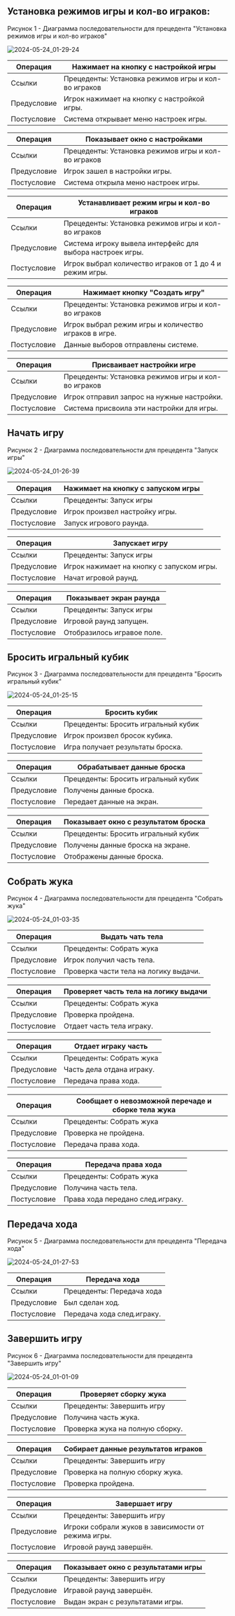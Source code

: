 Установка режимов игры и кол-во играков:
---

Рисунок 1 - Диаграмма последовательности для прецедента "Установка режимов игры и кол-во играков"

![2024-05-24_01-29-24](https://github.com/Black0Semen/RTuPPO/assets/80569896/708206d0-6abc-4fb2-9560-2efd20c17909)


| Операция | Нажимает на кнопку с настройкой игры |
|---|---|
| Ссылки | Прецеденты: Установка режимов игры и кол-во играков |
| Предусловие | Игрок нажимает на кнопку с настройкой игры. |
| Постусловие | Система открывает меню настроек игры. |

| Операция | Показывает окно с настройками |
|---|---|
| Ссылки | Прецеденты: Установка режимов игры и кол-во играков |
| Предусловие | Игрок зашел в настройки игры. |
| Постусловие | Система открыла меню настроек игры. |

| Операция | Устанавливает режим игры и кол-во играков |
|---|---|
| Ссылки | Прецеденты: Установка режимов игры и кол-во играков |
| Предусловие | Система игроку вывела интерфейс для выбора настроек игры. |
| Постусловие | Игрок выбрал количество играков от 1 до 4 и режим игры. |

| Операция | Нажимает кнопку "Создать игру" |
|---|---|
| Ссылки | Прецеденты: Установка режимов игры и кол-во играков |
| Предусловие | Игрок выбрал режим игры и количество играков в игре. |
| Постусловие | Данные выборов отправлены системе. |

| Операция | Присваивает настройки игре |
|---|---|
| Ссылки | Прецеденты: Установка режимов игры и кол-во играков |
| Предусловие | Игрок отправил запрос на нужные настройки. |
| Постусловие | Система присвоила эти настройки для игры. |

Начать игру
---

Рисунок 2 - Диаграмма последовательности для прецедента "Запуск игры"

![2024-05-24_01-26-39](https://github.com/Black0Semen/RTuPPO/assets/80569896/d6cd2d85-7885-4dd3-83f5-c1eec24316e1)


| Операция | Нажимает на кнопку с запуском игры |
|---|---|
| Ссылки | Прецеденты: Запуск игры |
| Предусловие | Игрок произвел настройку игры. |
| Постусловие | Запуск игрового раунда. |

| Операция | Запускает игру |
|---|---|
| Ссылки | Прецеденты: Запуск игры |
| Предусловие | Игрок нажимает на кнопку с запуском игры. |
| Постусловие | Начат игровой раунд. |

| Операция | Показывает экран раунда |
|---|---|
| Ссылки | Прецеденты: Запуск игры |
| Предусловие | Игровой раунд запущен. |
| Постусловие | Отобразилось игравое поле. |

Бросить игральный кубик
---

Рисунок 3 - Диаграмма последовательности для прецедента "Бросить игральный кубик"

![2024-05-24_01-25-15](https://github.com/Black0Semen/RTuPPO/assets/80569896/37272851-2598-4f2d-9581-8314e004fd9b)


| Операция | Бросить кубик |
|---|---|
| Ссылки | Прецеденты: Бросить игральный кубик |
| Предусловие | Игрок произвел бросок кубика. |
| Постусловие | Игра получает результаты броска. |

| Операция | Обрабатывает данные броска |
|---|---|
| Ссылки | Прецеденты: Бросить игральный кубик |
| Предусловие | Получены данные броска. |
| Постусловие | Передает данные на экран. |

| Операция | Показывает окно с результатом броска |
|---|---|
| Ссылки | Прецеденты: Бросить игральный кубик |
| Предусловие | Получены данные броска на экране. |
| Постусловие | Отображены данные броска. |

Собрать жука
---

Рисунок 4 - Диаграмма последовательности для прецедента "Собрать жука"

![2024-05-24_01-03-35](https://github.com/Black0Semen/RTuPPO/assets/80569896/54f5f03d-fed2-4c17-857b-138d81e7e3ab)


| Операция | Выдать чать тела |
|---|---|
| Ссылки | Прецеденты: Собрать жука |
| Предусловие | Игрок получил часть тела. |
| Постусловие | Проверка части тела на логику выдачи. |

| Операция | Проверяет часть тела на логику выдачи |
|---|---|
| Ссылки | Прецеденты: Собрать жука |
| Предусловие | Проверка пройдена. |
| Постусловие | Отдает часть тела играку. |

| Операция | Отдает играку часть |
|---|---|
| Ссылки | Прецеденты: Собрать жука |
| Предусловие | Часть дела отдана играку. |
| Постусловие | Передача права хода. |

| Операция |Сообщает о невозможной перечаде и сборке тела жука |
|---|---|
| Ссылки | Прецеденты: Собрать жука |
| Предусловие | Проверка не пройдена. |
| Постусловие | Передача права хода. |

| Операция | Передача права хода |
|---|---|
| Ссылки | Прецеденты: Собрать жука |
| Предусловие | Получина часть тела. |
| Постусловие | Права хода передано след.играку. |

Передача хода
---

Рисунок 5 - Диаграмма последовательности для прецедента "Передача хода"

![2024-05-24_01-27-53](https://github.com/Black0Semen/RTuPPO/assets/80569896/263b6f2d-c94d-429f-9ab7-8309816657f0)


| Операция | Передача хода |
|---|---|
| Ссылки | Прецеденты: Передача хода |
| Предусловие | Был сделан ход. |
| Постусловие | Передача хода след.играку. |

Завершить игру
---

Рисунок 6 - Диаграмма последовательности для прецедента "Завершить игру"

![2024-05-24_01-01-09](https://github.com/Black0Semen/RTuPPO/assets/80569896/803021c7-ae61-47bf-87f5-8e9c4fad33b8)


| Операция | Проверяет сборку жука |
|---|---|
| Ссылки | Прецеденты: Завершить игру |
| Предусловие | Получина часть жука. |
| Постусловие | Проверка жука на полную сборку. |

| Операция | Собирает данные результатов играков |
|---|---|
| Ссылки | Прецеденты: Завершить игру |
| Предусловие | Проверка на полную сборку жука. |
| Постусловие | Проверка пройдена. |

| Операция |Завершает игру |
|---|---|
| Ссылки | Прецеденты: Завершить игру |
| Предусловие | Игроки собрали жуков в зависимости от режима игры. |
| Постусловие | Игровой раунд завершён. |

| Операция | Показывает окно с результатами игры |
|---|---|
| Ссылки | Прецеденты: Завершить игру |
| Предусловие | Игравой раунд завершён. |
| Постусловие | Выдан экран с результатами игры. |


